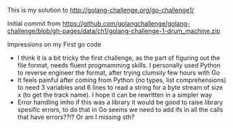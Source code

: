 This is my solution to http://golang-challenge.org/go-challenge1/

Initial commit from
https://github.com/golangchallenge/golang-challenge/blob/gh-pages/data/ch1/golang-challenge-1-drum_machine.zip

Impressions on my First go code

* I think it is a bit tricky the first challenge, as the part of figuring out the file format, needs fluent progmamming skills. I personally used Python to reverse engineer the format, after trying clumsily few hours with Go
* It feels painful after coming from Python (no types, list comprehensions) to need 3 variables and 6 lines to read a string for a byte stream of size x (to get the track name). I hope it can be rewritten in a simpler way
* Error handling imho if this was a library it would be good to raise library spesific errors, to do that in Go seems we need to add ifs in all the calls that have errors??!? Or am I missing sth?

